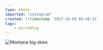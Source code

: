 ```yaml
---
type: photo
imported: "instagram"
created: !!timestamp '2017-10-09 09:46:21'
tags:
    - microblog
---
```

![Montana big skies](/media/images/photos/2017/10/66a96e3fa15b838eb983aa888d54ab71.jpg)


